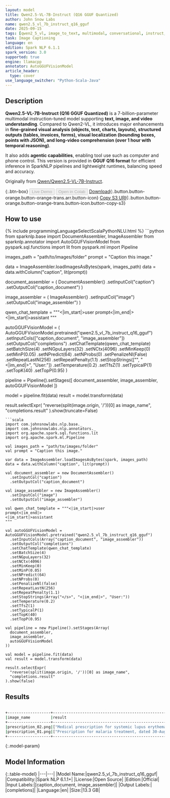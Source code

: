 ```yaml
---
layout: model
title: Qwen2.5-VL-7B-Instruct (Q16 GGUF Quantized)
author: John Snow Labs
name: qwen2.5_vl_7b_instruct_q16_gguf
date: 2025-09-15
tags: [qwen2_5_vl, image_to_text, multimodal, conversational, instruct, q16, 7b, en, open_source, llamacpp]
task: Image Captioning
language: en
edition: Spark NLP 6.1.1
spark_version: 3.0
supported: true
engine: llamacpp
annotator: AutoGGUFVisionModel
article_header:
  type: cover
use_language_switcher: "Python-Scala-Java"
---
```


## Description

**Qwen2.5-VL-7B-Instruct (Q16 GGUF Quantized)** is a 7-billion-parameter multimodal instruction-tuned model supporting **text, image, and video understanding**. Compared to Qwen2-VL, it introduces major enhancements in **fine-grained visual analysis (objects, text, charts, layouts), structured outputs (tables, invoices, forms), visual localization (bounding boxes, points with JSON), and long-video comprehension (over 1 hour with temporal reasoning)**.  

It also adds **agentic capabilities**, enabling tool use such as computer and phone control. This version is provided in **GGUF Q16 format** for efficient inference in SparkNLP pipelines and lightweight runtimes, balancing speed and accuracy.  

Originally from [Qwen/Qwen2.5-VL-7B-Instruct](https://huggingface.co/Qwen/Qwen2.5-VL-7B-Instruct).

{:.btn-box}
<button class="button button-orange" disabled>Live Demo</button>
<button class="button button-orange" disabled>Open in Colab</button>
[Download](https://s3.amazonaws.com/auxdata.johnsnowlabs.com/public/models/qwen2.5_vl_7b_instruct_q16_gguf_en_6.1.1_3.0_1757966755156.zip){:.button.button-orange.button-orange-trans.arr.button-icon}
[Copy S3 URI](s3://auxdata.johnsnowlabs.com/public/models/qwen2.5_vl_7b_instruct_q16_gguf_en_6.1.1_3.0_1757966755156.zip){:.button.button-orange.button-orange-trans.button-icon.button-copy-s3}

## How to use



<div class="tabs-box" markdown="1">
{% include programmingLanguageSelectScalaPythonNLU.html %}
```python
from sparknlp.base import DocumentAssembler, ImageAssembler
from sparknlp.annotator import AutoGGUFVisionModel
from pyspark.sql.functions import lit
from pyspark.ml import Pipeline

images_path = "path/to/images/folder"
prompt = "Caption this image."

data = ImageAssembler.loadImagesAsBytes(spark, images_path)
data = data.withColumn("caption", lit(prompt))

document_assembler = (
    DocumentAssembler()
    .setInputCol("caption")
    .setOutputCol("caption_document")
)

image_assembler = (
    ImageAssembler()
    .setInputCol("image")
    .setOutputCol("image_assembler")
)

qwen_chat_template = """<|im_start|>user
prompt<|im_end|>
<|im_start|>assistant
"""

autoGGUFVisionModel = (
    AutoGGUFVisionModel.pretrained("qwen2.5_vl_7b_instruct_q16_gguf")
    .setInputCols(["caption_document", "image_assembler"])
    .setOutputCol("completions")
    .setChatTemplate(qwen_chat_template)
    .setBatchSize(4)
    .setNGpuLayers(32)
    .setNCtx(4096)
    .setMinKeep(0)
    .setMinP(0.05)
    .setNPredict(64)
    .setNProbs(0)
    .setPenalizeNl(False)
    .setRepeatLastN(256)
    .setRepeatPenalty(1.1)
    .setStopStrings(["</s>", "<|im_end|>", "User:"])
    .setTemperature(0.2)
    .setTfsZ(1)
    .setTypicalP(1)
    .setTopK(40)
    .setTopP(0.95)
)

pipeline = Pipeline().setStages([
    document_assembler,
    image_assembler,
    autoGGUFVisionModel
])

model = pipeline.fit(data)
result = model.transform(data)

result.selectExpr(
    "reverse(split(image.origin, '/'))[0] as image_name",
    "completions.result"
).show(truncate=False)
```
```scala
import com.johnsnowlabs.nlp.base._
import com.johnsnowlabs.nlp.annotators._
import org.apache.spark.sql.functions.lit
import org.apache.spark.ml.Pipeline

val images_path = "path/to/images/folder"
val prompt = "Caption this image."

var data = ImageAssembler.loadImagesAsBytes(spark, images_path)
data = data.withColumn("caption", lit(prompt))

val document_assembler = new DocumentAssembler()
  .setInputCol("caption")
  .setOutputCol("caption_document")

val image_assembler = new ImageAssembler()
  .setInputCol("image")
  .setOutputCol("image_assembler")

val qwen_chat_template = """<|im_start|>user
prompt<|im_end|>
<|im_start|>assistant
"""

val autoGGUFVisionModel = AutoGGUFVisionModel.pretrained("qwen2.5_vl_7b_instruct_q16_gguf")
  .setInputCols(Array("caption_document", "image_assembler"))
  .setOutputCol("completions")
  .setChatTemplate(qwen_chat_template)
  .setBatchSize(4)
  .setNGpuLayers(32)
  .setNCtx(4096)
  .setMinKeep(0)
  .setMinP(0.05)
  .setNPredict(64)
  .setNProbs(0)
  .setPenalizeNl(false)
  .setRepeatLastN(256)
  .setRepeatPenalty(1.1)
  .setStopStrings(Array("</s>", "<|im_end|>", "User:"))
  .setTemperature(0.2)
  .setTfsZ(1)
  .setTypicalP(1)
  .setTopK(40)
  .setTopP(0.95)

val pipeline = new Pipeline().setStages(Array(
  document_assembler,
  image_assembler,
  autoGGUFVisionModel
))

val model = pipeline.fit(data)
val result = model.transform(data)

result.selectExpr(
  "reverse(split(image.origin, '/'))[0] as image_name",
  "completions.result"
).show(false)
```
</div>

## Results

```bash

+-------------------+-----------------------------------------------------------------------------------------------------------------------------------+
|image_name         |result                                                                                                                             |
+-------------------+-----------------------------------------------------------------------------------------------------------------------------------+
|prescription_02.png|["Medical prescription for systemic lupus erythematosus and scleroderma overlap with interstitial lung disease, dated 02/07/2021."]|
|prescription_01.png|["Prescription for malaria treatment, dated 30-Aug-2023, from SMS Hospital."]                                                      |
+-------------------+-----------------------------------------------------------------------------------------------------------------------------------+

```

{:.model-param}
## Model Information

{:.table-model}
|---|---|
|Model Name:|qwen2.5_vl_7b_instruct_q16_gguf|
|Compatibility:|Spark NLP 6.1.1+|
|License:|Open Source|
|Edition:|Official|
|Input Labels:|[caption_document, image_assembler]|
|Output Labels:|[completions]|
|Language:|en|
|Size:|13.3 GB|